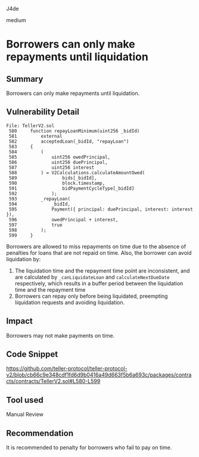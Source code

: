 J4de

medium

# Borrowers can only make repayments until liquidation

## Summary

Borrowers can only make repayments until liquidation.

## Vulnerability Detail

```solidity
File: TellerV2.sol
 580     function repayLoanMinimum(uint256 _bidId)
 581         external
 582         acceptedLoan(_bidId, "repayLoan")
 583     {
 584         (
 585             uint256 owedPrincipal,
 586             uint256 duePrincipal,
 587             uint256 interest
 588         ) = V2Calculations.calculateAmountOwed(
 589                 bids[_bidId],
 590                 block.timestamp,
 591                 bidPaymentCycleType[_bidId]
 592             );
 593         _repayLoan(
 594             _bidId,
 595             Payment({ principal: duePrincipal, interest: interest }),
 596             owedPrincipal + interest,
 597             true
 598         );
 599     }
```

Borrowers are allowed to miss repayments on time due to the absence of penalties for loans that are not repaid on time. Also, the borrower can avoid liquidation by:

1. The liquidation time and the repayment time point are inconsistent, and are calculated by `_canLiquidateLoan` and `calculateNextDueDate` respectively, which results in a buffer period between the liquidation time and the repayment time
2. Borrowers can repay only before being liquidated, preempting liquidation requests and avoiding liquidation.

## Impact

Borrowers may not make payments on time.

## Code Snippet

https://github.com/teller-protocol/teller-protocol-v2/blob/cb66c9e348cdf1fd6d9b0416a49d663f5b6a693c/packages/contracts/contracts/TellerV2.sol#L580-L599

## Tool used

Manual Review

## Recommendation

It is recommended to penalty for borrowers who fail to pay on time.